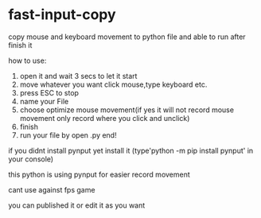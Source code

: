 # fast-input-copy
copy mouse and keyboard movement to python file and able to run after finish it

how to use:
1) open it and wait 3 secs to let it start
2) move whatever you want click mouse,type keyboard etc.
3) press ESC to stop
4) name your File
5) choose optimize mouse movement(if yes it will not record mouse movement only record where you click and unclick)
6) finish
7) run your file by open <your file name>.py
end!
  
if you didnt install pynput yet install it (type'python -m pip install pynput' in your console)
  
this python is using pynput for easier record movement

cant use against fps game

you can published it or edit it as you want
